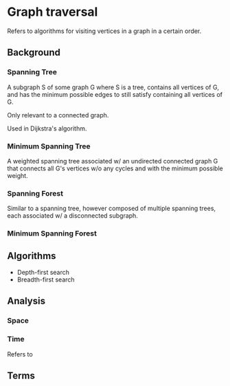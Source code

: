 Graph traversal
===============
Refers to algorithms for visiting vertices in a graph in a certain order.


Background
----------
### Spanning Tree
A subgraph S of some graph G where S is a tree, contains all vertices of G, and has the minimum possible edges to still satisfy containing all vertices of G.

Only relevant to a connected graph.

Used in Dijkstra's algorithm.

### Minimum Spanning Tree
A weighted spanning tree associated w/ an undirected connected graph G that connects all G's vertices w/o any cycles and with the minimum possible weight.


### Spanning Forest
Similar to a spanning tree, however composed of multiple spanning trees, each associated w/ a disconnected subgraph.

### Minimum Spanning Forest



Algorithms
----------
* Depth-first search
* Breadth-first search




Analysis
--------
### Space 

### Time



Refers to 

Terms
-----

